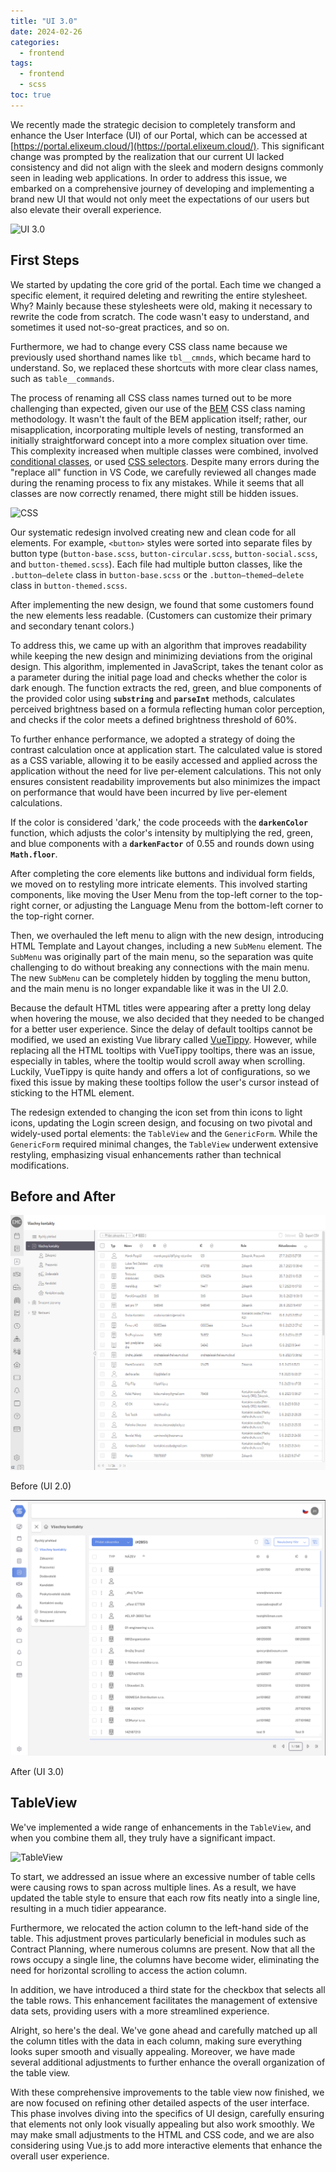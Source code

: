 ```yaml
---
title: "UI 3.0"
date: 2024-02-26
categories:
  - frontend
tags:
  - frontend
  - scss
toc: true
---
```


We recently made the strategic decision to completely transform and enhance the User Interface (UI) of our Portal, which can be accessed at [https://portal.elixeum.cloud/](https://portal.elixeum.cloud/). This significant change was prompted by the realization that our current UI lacked consistency and did not align with the sleek and modern designs commonly seen in leading web applications. In order to address this issue, we embarked on a comprehensive journey of developing and implementing a brand new UI that would not only meet the expectations of our users but also elevate their overall experience.

![UI 3.0](https://www.memecreator.org/static/images/memes/5170517.jpg)

## First Steps

We started by updating the core grid of the portal. Each time we changed a specific element, it required deleting and rewriting the entire stylesheet. Why? Mainly because these stylesheets were old, making it necessary to rewrite the code from scratch. The code wasn't easy to understand, and sometimes it used not-so-great practices, and so on.

Furthermore, we had to change every CSS class name because we previously used shorthand names like `tbl__cmnds`, which became hard to understand. So, we replaced these shortcuts with more clear class names, such as `table__commands`.

The process of renaming all CSS class names turned out to be more challenging than expected, given our use of the [BEM](https://getbem.com/) CSS class naming methodology. It wasn't the fault of the BEM application itself; rather, our misapplication, incorporating multiple levels of nesting, transformed an initially straightforward concept into a more complex situation over time. This complexity increased when multiple classes were combined, involved [conditional classes](https://vuejs.org/guide/essentials/class-and-style.html), or used [CSS selectors](https://www.w3schools.com/cssref/css_selectors.php). Despite many errors during the "replace all" function in VS Code, we carefully reviewed all changes made during the renaming process to fix any mistakes. While it seems that all classes are now correctly renamed, there might still be hidden issues.

![CSS](https://i.pinimg.com/564x/92/60/a5/9260a5f97f1cfb597a03ed981c2ad688.jpg)

Our systematic redesign involved creating new and clean code for all elements. For example, `<button>` styles were sorted into separate files by button type (`button-base.scss`, `button-circular.scss`, `button-social.scss`, and `button-themed.scss`). Each file had multiple button classes, like the `.button—delete` class in `button-base.scss` or the `.button—themed—delete` class in `button-themed.scss`.

After implementing the new design, we found that some customers found the new elements less readable. (Customers can customize their primary and secondary tenant colors.)

To address this, we came up with an algorithm that improves readability while keeping the new design and minimizing deviations from the original design. This algorithm, implemented in JavaScript, takes the tenant color as a parameter during the initial page load and checks whether the color is dark enough. The function extracts the red, green, and blue components of the provided color using **`substring`** and **`parseInt`** methods, calculates perceived brightness based on a formula reflecting human color perception, and checks if the color meets a defined brightness threshold of 60%.

To further enhance performance, we adopted a strategy of doing the contrast calculation once at application start. The calculated value is stored as a CSS variable, allowing it to be easily accessed and applied across the application without the need for live per-element calculations. This not only ensures consistent readability improvements but also minimizes the impact on performance that would have been incurred by live per-element calculations.

If the color is considered 'dark,' the code proceeds with the **`darkenColor`** function, which adjusts the color's intensity by multiplying the red, green, and blue components with a **`darkenFactor`** of 0.55 and rounds down using **`Math.floor`**.

After completing the core elements like buttons and individual form fields, we moved on to restyling more intricate elements. This involved starting components, like moving the User Menu from the top-left corner to the top-right corner, or adjusting the Language Menu from the bottom-left corner to the top-right corner.

Then, we overhauled the left menu to align with the new design, introducing HTML Template and Layout changes, including a new `SubMenu` element. The `SubMenu` was originally part of the main menu, so the separation was quite challenging to do without breaking any connections with the main menu. The new `SubMenu` can be completely hidden by toggling the menu button, and the main menu is no longer expandable like it was in the UI 2.0.

Because the default HTML titles were appearing after a pretty long delay when hovering the mouse, we also decided that they needed to be changed for a better user experience. Since the delay of default tooltips cannot be modified, we used an existing Vue library called [VueTippy](https://vue-tippy.netlify.app/). However, while replacing all the HTML tooltips with VueTippy tooltips, there was an issue, especially in tables, where the tooltip would scroll away when scrolling. Luckily, VueTippy is quite handy and offers a lot of configurations, so we fixed this issue by making these tooltips follow the user's cursor instead of sticking to the HTML element.

The redesign extended to changing the icon set from thin icons to light icons, updating the Login screen design, and focusing on two pivotal and widely-used portal elements: the `TableView` and the `GenericForm`. While the `GenericForm` required minimal changes, the `TableView` underwent extensive restyling, emphasizing visual enhancements rather than technical modifications.

## Before and After

![Before (UI 2.0)](./../assets/images/ui-v3/before.png)

Before (UI 2.0)

![After (UI 3.0)](./../assets/images/ui-v3/after.png)

After (UI 3.0)

## TableView

We've implemented a wide range of enhancements in the `TableView`, and when you combine them all, they truly have a significant impact.

![TableView](https://grokswift.com/wp-content/uploads/2015/02/oprahtableview-300x225.jpeg)

To start, we addressed an issue where an excessive number of table cells were causing rows to span across multiple lines. As a result, we have updated the table style to ensure that each row fits neatly into a single line, resulting in a much tidier appearance.

Furthermore, we relocated the action column to the left-hand side of the table. This adjustment proves particularly beneficial in modules such as Contract Planning, where numerous columns are present. Now that all the rows occupy a single line, the columns have become wider, eliminating the need for horizontal scrolling to access the action column.

In addition, we have introduced a third state for the checkbox that selects all the table rows. This enhancement facilitates the management of extensive data sets, providing users with a more streamlined experience.

Alright, so here's the deal. We've gone ahead and carefully matched up all the column titles with the data in each column, making sure everything looks super smooth and visually appealing. Moreover, we have made several additional adjustments to further enhance the overall organization of the table view.

With these comprehensive improvements to the table view now finished, we are now focused on refining other detailed aspects of the user interface. This phase involves diving into the specifics of UI design, carefully ensuring that elements not only look visually appealing but also work smoothly. We may make small adjustments to the HTML and CSS code, and we are also considering using Vue.js to add more interactive elements that enhance the overall user experience.
